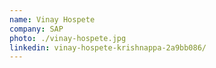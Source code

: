 ```yaml
---
name: Vinay Hospete
company: SAP
photo: ./vinay-hospete.jpg
linkedin: vinay-hospete-krishnappa-2a9bb086/
---
```

